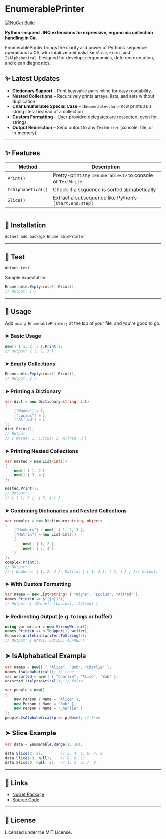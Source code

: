 # EnumerablePrinter

[![NuGet Build](https://github.com/wblackmon/EnumerablePrinter/actions/workflows/build.yml/badge.svg)](https://github.com/wblackmon/EnumerablePrinter/actions/workflows/build.yml)

**Python-inspired LINQ extensions for expressive, ergonomic collection handling in C#.**

EnumerablePrinter brings the clarity and power of Python’s sequence operations to C#, with intuitive methods like `Slice`, `Print`, and `IsAlphabetical`. Designed for developer ergonomics, deferred execution, and clean diagnostics.

## ✨ Latest Updates

- **Dictionary Support** – Print key/value pairs inline for easy readability.  
- **Nested Collections** – Recursively prints arrays, lists, and sets without duplication.  
- **Char Enumerable Special Case** – `IEnumerable<char>` now prints as a string literal instead of a collection.  
- **Custom Formatting** – User‑provided delegates are respected, even for strings.  
- **Output Redirection** – Send output to any `TextWriter` (console, file, or in‑memory).  

---

## ✨ Features

| Method             | Description                                                  |
|--------------------|--------------------------------------------------------------|
| `Print()`          | Pretty-print any `IEnumerable<T>` to console or `TextWriter` |
| `IsAlphabetical()` | Check if a sequence is sorted alphabetically                 |
| `Slice()`          | Extract a subsequence like Python’s `[start:end:step]`  

---

## 🚀 Installation

```bash
dotnet add package EnumerablePrinter
```

---

## 🧪 Test

```bash
dotnet test
```

Sample expectation:

```csharp
Enumerable.Empty<int>().Print();
// Output: { }
```

---

## 🧰 Usage

Add `using EnumerablePrinter;` at the top of your file, and you're good to go.

### ➤ Basic Usage

```csharp
new[] { 1, 2, 3 }.Print();
// Output: { 1, 2, 3 }
```

### ➤ Empty Collections

```csharp
Enumerable.Empty<int>().Print();
// Output: { }
```

### ➤ Printing a Dictionary

```csharp
var dict = new Dictionary<string, int>
{
    ["Wayne"] = 1,
    ["Lucius"] = 2,
    ["Alfred"] = 3
};
dict.Print();
// Output:
// { Wayne: 1, Lucius: 2, Alfred: 3 }
```

### ➤ Printing Nested Collections

```csharp
var nested = new List<int[]>
{
    new[] { 1, 2 },
    new[] { 3, 4 }
};

nested.Print();
// Output:
// { { 1, 2 }, { 3, 4 } }
```

### ➤ Combining Dictionaries and Nested Collections

```csharp
var complex = new Dictionary<string, object>
{
    ["Numbers"] = new[] { 1, 2, 3 },
    ["Matrix"] = new List<int[]>
    {
        new[] { 1, 2 },
        new[] { 3, 4 }
    }
};
complex.Print();
// Output:
// { Numbers: { 1, 2, 3 }, Matrix: { { 1, 2 }, { 3, 4 } } }// Output:
```

### ➤ With Custom Formatting

```csharp
var names = new List<string> { "Wayne", "Lucius", "Alfred" };
names.Print(n => $"[{n}]");
// Output: { [Wayne], [Lucius], [Alfred] }
```

### ➤ Redirecting Output (e.g. to logs or buffer)

```csharp
using var writer = new StringWriter();
names.Print(n => n.ToUpper(), writer);
Console.WriteLine(writer.ToString());
// Output: { WAYNE, LUCIUS, ALFRED }
```

## ➤ IsAlphabetical Example

```csharp
var names = new[] { "Alice", "Bob", "Charlie" };
names.IsAlphabetical(); // true
var unsorted = new[] { "Charlie", "Alice", "Bob" };
unsorted.IsAlphabetical(); // false

var people = new[]
{
    new Person { Name = "Alice" },
    new Person { Name = "Bob" },
    new Person { Name = "Charlie" }
};
people.IsAlphabetical(p => p.Name); // true
```

## ➤ Slice Example

```csharp
var data = Enumerable.Range(1, 10);

data.Slice(2, 8);        // 3, 4, 5, 6, 7, 8
data.Slice(-3, null);    // 8, 9, 10
data.Slice(0, null, 2);  // 1, 3, 5, 7, 9
```
---

## 🔗 Links

- [NuGet Package](https://www.nuget.org/packages/EnumerablePrinter)
- [Source Code](https://github.com/wblackmon/EnumerablePrinter)

---

## 📝 License

Licensed under the MIT License.
